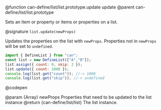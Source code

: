 @function can-define/list/list.prototype.update update
@parent can-define/list/list.prototype

Sets an item or property or items or properties on a list.

@signature `list.update(newProps)`

Updates the properties on the list with `newProps`. Properties not in `newProps` will be set to `undefined`.

  ```js
import { DefineList } from "can";
const list = new DefineList(["A","B"]);
list.assign({ count: 0, skip: 2 });
list.update({ count: 1000 });
console.log(list.get("count")); //-> 1000
console.log(list.get("skip")); //-> undefined
  ```
  @codepen

  @param {Array} newProps Properties that need to be updated to the list instance
  @return {can-define/list/list} The list instance.
